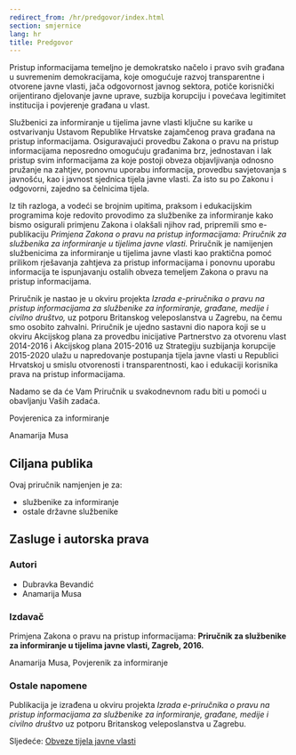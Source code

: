 ```yaml
---
redirect_from: /hr/predgovor/index.html
section: smjernice
lang: hr
title: Predgovor
---
```


Pristup informacijama temeljno je demokratsko načelo i pravo svih građana u suvremenim demokracijama, koje omogućuje razvoj transparentne i otvorene javne vlasti, jača odgovornost javnog sektora, potiče korisnički orijentirano djelovanje javne uprave, suzbija korupciju i povećava legitimitet institucija i povjerenje građana u vlast.

Službenici za informiranje u tijelima javne vlasti ključne su karike u ostvarivanju Ustavom Republike Hrvatske zajamčenog prava građana na pristup informacijama. Osiguravajući provedbu Zakona o pravu na pristup informacijama neposredno omogućuju građanima brz, jednostavan i lak pristup svim informacijama za koje postoji obveza objavljivanja odnosno pružanje na zahtjev, ponovnu uporabu informacija, provedbu savjetovanja s javnošću, kao i javnost sjednica tijela javne vlasti. Za isto su po Zakonu i odgovorni, zajedno sa čelnicima tijela.

Iz tih razloga, a vodeći se brojnim upitima, praksom i edukacijskim programima koje redovito provodimo za službenike za informiranje kako bismo osigurali primjenu Zakona i olakšali njihov rad, pripremili smo e-publikaciju *Primjena Zakona o pravu na pristup informacijama: Priručnik za službenika za informiranje u tijelima javne vlasti.* Priručnik je namijenjen službenicima za informiranje u tijelima javne vlasti kao praktična pomoć prilikom rješavanja zahtjeva za pristup informacijama i ponovnu uporabu informacija te ispunjavanju ostalih obveza temeljem Zakona o pravu na pristup informacijama.

Priručnik je nastao je u okviru projekta *Izrada e-priručnika o pravu na pristup informacijama za službenike za informiranje, građane, medije i civilno društvo,* uz potporu Britanskog veleposlanstva u Zagrebu, na čemu smo osobito zahvalni. Priručnik je ujedno sastavni dio napora koji se u okviru Akcijskog plana za provedbu inicijative Partnerstvo za otvorenu vlast 2014-2016 i Akcijskog plana 2015-2016 uz Strategiju suzbijanja korupcije 2015-2020 ulažu u napredovanje postupanja tijela javne vlasti u Republici Hrvatskoj u smislu otvorenosti i transparentnosti, kao i edukaciji korisnika prava na pristup informacijama.

Nadamo se da će Vam Priručnik u svakodnevnom radu biti u pomoći u obavljanju Vaših zadaća.

Povjerenica za informiranje

Anamarija Musa

## Ciljana publika

Ovaj priručnik namjenjen je za:

-   službenike za informiranje
-   ostale državne službenike

## Zasluge i autorska prava

### Autori

-   Dubravka Bevandić
-   Anamarija Musa

### Izdavač

Primjena Zakona o pravu na pristup informacijama: **Priručnik za službenike za informiranje u tijelima javne vlasti, Zagreb, 2016.**

Anamarija Musa, Povjerenik za informiranje

### Ostale napomene

Publikacija je izrađena u okviru projekta *Izrada e-priručnika o pravu na pristup informacijama za službenike za informiranje, građane, medije i civilno društvo* uz potporu Britanskog veleposlanstva u Zagrebu.

Sljedeće: [Obveze tijela javne vlasti](../obveze-tijela-javne-vlasti)
